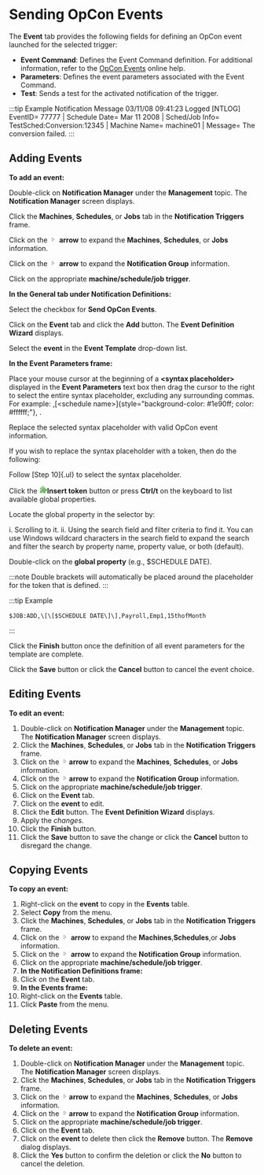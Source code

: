 # Sending OpCon Events

The **Event** tab provides the following fields for defining an
OpCon event launched for the selected trigger:

- **Event Command**: Defines the Event Command definition. For
    additional information, refer to the [OpCon Events](../../../events/introduction.md) online help.
- **Parameters**: Defines the event parameters associated with the
    Event Command.
- **Test**: Sends a test for the activated notification of the
    trigger.

:::tip Example Notification Message
03/11/08 09:41:23 Logged [NTLOG] EventID= 77777 | Schedule Date= Mar 11 2008 | Sched/Job Info= TestSched:Conversion:12345 | Machine Name= machine01 | Message= The conversion failed.
:::

## Adding Events

**To add an event:**

Double-click on **Notification Manager** under the **Management** topic.
The **Notification Manager** screen displays.

Click the **Machines**, **Schedules**, or **Jobs** tab in the
**Notification Triggers** frame.

Click on the ![](../../../Resources/Images/EM/EMarrowtoexpand.png)
**arrow** to expand the **Machines**, **Schedules**, or **Jobs**
information.

Click on the ![](../../../Resources/Images/EM/EMarrowtoexpand.png)
**arrow** to expand the **Notification Group** information.

Click on the appropriate **machine/schedule/job trigger**.

**In the General tab under Notification Definitions:**

Select the checkbox for **Send OpCon Events**.

Click on the **Event** tab and click the **Add** button. The **Event
Definition Wizard** displays.

Select the **event** in the **Event Template** drop-down list.

**In the Event Parameters frame:**

Place your mouse cursor at the beginning of a **\<syntax placeholder\>**
displayed in the **Event Parameters** text box then drag the cursor to
the right to select the entire syntax placeholder, excluding any
surrounding commas. For example: ,[\<schedule name\>]{style="background-color: #1e90ff; color: #ffffff;"}, .

Replace the selected syntax placeholder with valid
OpCon event information.

If you wish to replace the syntax placeholder with a token, then do the
following:

Follow [Step 10]{.ul} to select the syntax placeholder.

Click the ![Insert Token buton](../../../Resources/Images/EM/EMinserttoken.png "Insert Token button")**Insert
token** button or press **Ctrl/t** on the keyboard to list available
global properties.

Locate the global property in the selector by:

i.  Scrolling to it.
ii. Using the search field and filter criteria to find it. You can use
    Windows wildcard characters in the search field to expand the search
    and filter the search by property name, property value, or both
    (default).

Double-click on the **global property** (e.g., $SCHEDULE DATE).

:::note
Double brackets will automatically be placed around the placeholder for the token that is defined.
:::

:::tip Example

```shell
$JOB:ADD,\[\[$SCHEDULE DATE\]\],Payroll,Emp1,15thofMonth
```

:::

Click the **Finish** button once the definition of all event parameters
for the template are complete.

Click the **Save** button or click the **Cancel** button to cancel the
event choice.

## Editing Events

**To edit an event:**

1. Double-click on **Notification Manager** under the **Management**
    topic. The **Notification Manager** screen displays.
2. Click the **Machines**, **Schedules**, or **Jobs** tab in the
    **Notification Triggers** frame.
3. Click on the
    ![](../../../Resources/Images/EM/EMarrowtoexpand.png)**arrow** to
    expand the **Machines**, **Schedules**, or **Jobs** information.
4. Click on the
    ![](../../../Resources/Images/EM/EMarrowtoexpand.png)**arrow** to
    expand the **Notification Group** information.
5. Click on the appropriate **machine/schedule/job trigger**.
6. Click on the **Event** tab.
7. Click on the **event** to edit.
8. CIick the **Edit** button. The **Event Definition Wizard** displays.
9. Apply the *changes*.
10. Click the **Finish** button.
11. Click the **Save** button to save the change or click the **Cancel**
    button to disregard the change.

## Copying Events

**To copy an event:**

1. Right-click on the **event** to copy in the **Events** table.
2. Select **Copy** from the menu.
3. Click the **Machines**, **Schedules**, or **Jobs** tab in the
    **Notification Triggers** frame.
4. Click on the ![](../../../Resources/Images/EM/EMarrowtoexpand.png)
    **arrow** to expand the **Machines**,**Schedules**,or **Jobs**
    information.
5. Click on the ![](../../../Resources/Images/EM/EMarrowtoexpand.png)
    **arrow** to expand the **Notification Group** information.
6. Click on the appropriate **machine/schedule/job trigger**.
7. **In the Notification Definitions frame:**
8. Click on the **Event** tab.
9. **In the Events frame:**
10. Right-click on the **Events** table.
11. Click **Paste** from the menu.

## Deleting Events

**To delete an event:**

1. Double-click on **Notification Manager** under the **Management**
    topic. The **Notification Manager** screen displays.
2. Click the **Machines**, **Schedules**, or **Jobs** tab in the
    **Notification Triggers** frame.
3. Click on the
    ![](../../../Resources/Images/EM/EMarrowtoexpand.png)**arrow** to
    expand the **Machines**, **Schedules**, or **Jobs** information.
4. Click on the
    ![](../../../Resources/Images/EM/EMarrowtoexpand.png)**arrow** to
    expand the **Notification Group** information.
5. Click on the appropriate **machine/schedule/job trigger**.
6. Click on the **Event** tab.
7. Click on the **event** to delete then click the **Remove** button.
    The **Remove** dialog displays.
8. Click the **Yes** button to confirm the deletion or click the **No**
    button to cancel the deletion.
